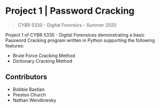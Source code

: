# Project 1 | Password Cracking

> CYBR 5330 - Digital Forensics - Summer 2020

Project 1 of CYBR 5330 - Digital Forensices demonstrating a basic Password Cracking program written in Python supporting the following features:
- Brute Force Cracking Method
- Dictionary Cracking Method

## Contributors
- Bobbie Bastian
- Preston Church
- Nathan Wendlowsky

